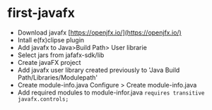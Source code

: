 # first-javafx

- Download javafx [https://openjfx.io/](https://openjfx.io/)
- Intall e(fx)clipse plugin
- Add javafx to Java>Build Path> User librarie
- Select jars from jafafx-sdk/lib
- Create javaFX project
- Add javafx user library created previously to 'Java Build Path/Libraries/Modulepath'
- Create module-info.java
	Configure > Create module-info.java
- Add required modules to module-infor.java
```requires transitive javafx.controls;```
